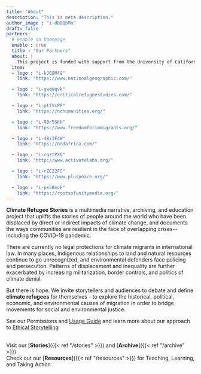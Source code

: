 ```yaml
---
title: "About"
description: "This is meta description."
author_image : "i-dbBQbMn"
draft: false
partners:
  # enable on homepage
  enable : true
  title : "Our Partners"
  about: |
    This project is funded with support from the University of California’s Critical Refugee Studies Collective, the National Geographic Society, and the North Carolina Humanities Council.
  item:
  - logo : "i-kJG9M49"
    link: "https://www.nationalgeographic.com/"

  - logo : "i-gwqWqvk"
    link: "https://criticalrefugeestudies.com/"

  - logo : "i-ptfVcPP"
    link: "https://nchumanities.org/"

  - logo : "i-RBr5SKH"
    link: "https://www.freedomforimmigrants.org/"

  - logo : "i-48z3F4W"
    link: "https://nedafrica.com/"

  - logo : "i-cgztPXQ"
    link: "http://www.activatelabs.org/"

  - logo : "i-rZCZ2FC"
    link: "https://www.pluspeace.org/"

  - logo : "i-px5KmcF"
    link: "https://rootsofunitymedia.org/"
---
```


**Climate Refugee Stories** is a multimedia narrative, archiving, and education project that uplifts the stories of people around the world who have been displaced by direct or indirect impacts of climate change, and documents the ways communities are resilient in the face of overlapping crises--including the COVID-19 pandemic.
 
There are currently no legal protections for climate migrants in international law. In many places, Indigenous relationships to land and natural resources continue to go unrecognized, and environmental defenders face policing and persecution. Patterns of displacement and inequality are further exacerbated by increasing militarization, border controls, and politics of climate denial.
 
But there is hope. We invite storytellers and audiences to debate and define **climate refugees** for themselves - to explore the historical, political, economic, and environmental causes of migration in order to bridge movements for social and environmental justice.

See our Permissions and [Usage Guide](#usage-guide) and learn more about our approach to [Ethical Storytelling](https://drive.google.com/file/d/1x75Omo3fhjdADClZyOVb-oO9BVIu9fDm/view?usp=sharing)  
​

Visit our [**Stories**]({{< ref "/stories" >}}) and [**Archive**]({{< ref "/archive" >}})  
Check out our [**Resources**]({{< ref "/resources" >}}) for Teaching, Learning, and Taking Action
​
